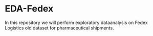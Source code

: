 # EDA-Fedex

In this repository we will perform exploratory dataanalysis on Fedex Logistics old dataset for pharmaceutical shipments.

